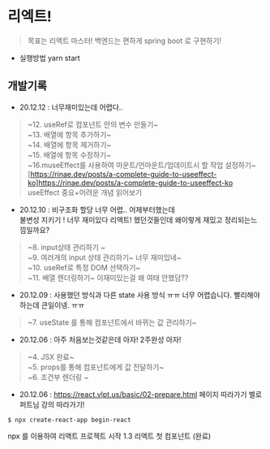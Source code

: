 # 리엑트!

> 목표는 리액트 마스터! 
> 백엔드는 편하게 spring boot 로 구현하기! 

* 실행방법 yarn start

## 개발기록
* 20.12.12 : 너무재미있는데 어렵다..   
> ~12. useRef로 컴포넌트 안의 변수 만들기~   
> ~13. 배열에 항목 추가하기~   
> ~14. 배열에 항목 제거하기~   
> ~15. 배열에 항목 수정하기~   
> ~16.museEffect를 사용하여 마운트/언마운트/업데이트시 할 작업 설정하기~   
[https://rinae.dev/posts/a-complete-guide-to-useeffect-ko]https://rinae.dev/posts/a-complete-guide-to-useeffect-ko   
useEffect 중요+어려운 개념 읽어보기 

* 20.12.10 : 비구조화 할당 너무 어렵.. 어제부터했는데   
불변성 지키기 ! 너무 재미있다 리액트! 했던것들인데 왜이렇게 재밌고 정리되는느낌일까요?  
> ~8. input상태 관리하기 ~   
> ~9. 여러개의  input 상태 관리하기~ 너무 재미있네~   
> ~10. useRef로 특정 DOM 선택하기~  
> ~11. 배열 렌더링하기~ 이재미있는걸 왜 여태 안했담??   

* 20.12.09 : 사용했던 방식과 다른 state 사용 방식 ㅠㅠ 너무 어렵습니다. 빨리해야하는데 큰일이넹. ㅠㅠ 
> ~7. useState 를 통해 컴포넌트에서 바뀌는 값 관리하기~

* 20.12.06 : 아주 처음보는것같은데 아자! 2주완성 아자! 
> ~4. JSX 완료~   
> ~5. props를 통해 컴포넌트에게 값 전달하기~   
> ~6. 조건부 렌더링 ~  

* 20.12.06 : https://react.vlpt.us/basic/02-prepare.html 페이지 따라가기 벨로퍼트님 강의 따라가기!    
```
$ npx create-react-app begin-react
```
npx 를 이용하여 리액트 프로젝트 시작 
1.3 리엑트 첫 컴포넌트 (완료)
